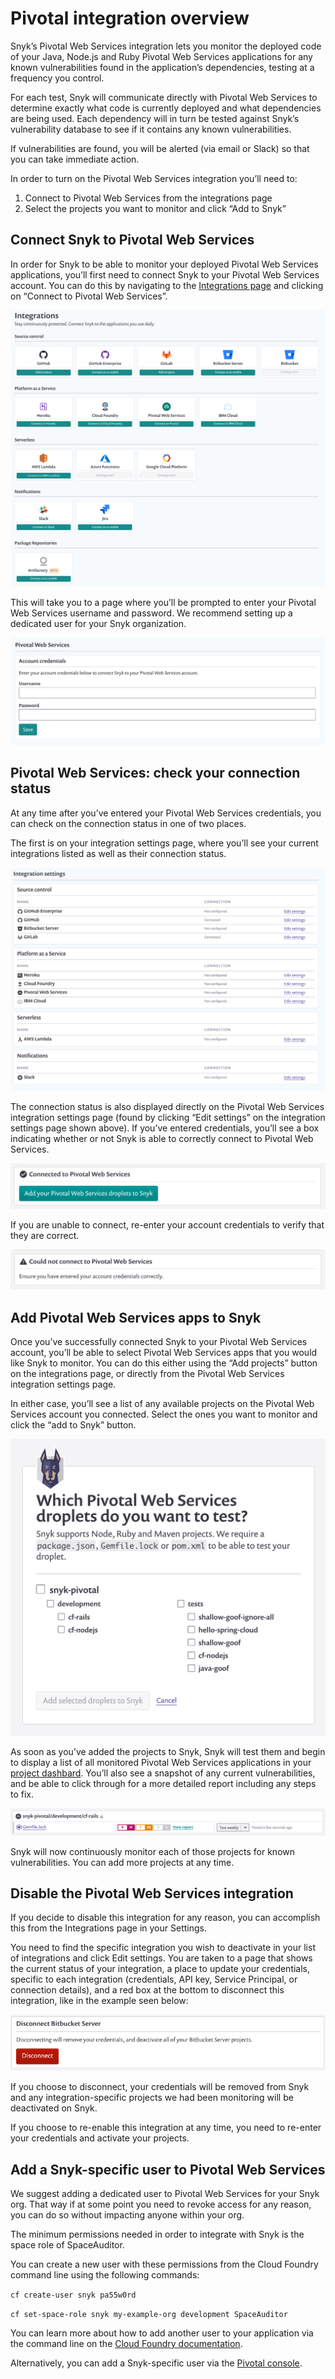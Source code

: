 # Pivotal integration overview

Snyk’s Pivotal Web Services integration lets you monitor the deployed code of your Java, Node.js and Ruby Pivotal Web Services applications for any known vulnerabilities found in the application’s dependencies, testing at a frequency you control.

For each test, Snyk will communicate directly with Pivotal Web Services to determine exactly what code is currently deployed and what dependencies are being used. Each dependency will in turn be tested against Snyk’s vulnerability database to see if it contains any known vulnerabilities.

If vulnerabilities are found, you will be alerted (via email or Slack) so that you can take immediate action.

In order to turn on the Pivotal Web Services integration you’ll need to:

1. Connect to Pivotal Web Services from the integrations page
2. Select the projects you want to monitor and click “Add to Snyk”

## **Connect Snyk to Pivotal Web Services**

In order for Snyk to be able to monitor your deployed Pivotal Web Services applications, you’ll first need to connect Snyk to your Pivotal Web Services account. You can do this by navigating to the [Integrations page](https://app.snyk.io/integrations) and clicking on “Connect to Pivotal Web Services”.

![](<../../.gitbook/assets/uuid-e7c43047-5065-ad28-db37-1c56e8796a8b-en-1- (2) (2) (2) (2) (5) (7) (2) (1) (1) (1) (1) (1) (1) (1) (1) (1) (1) (1) (1) (1) (1) (1) (1) (1) (1) (1) (1) (1) (1) (1) (1) (1) (1) (1) (1) (1) (1) (1) (1) (1) (1) (1) (1) (1) (1) (1) (1) (1) (1) (1 (38).png>)

This will take you to a page where you’ll be prompted to enter your Pivotal Web Services username and password. We recommend setting up a dedicated user for your Snyk organization.

![](../../.gitbook/assets/uuid-f36c9d71-d472-085b-011b-0396dad112e5-en.png)

## **Pivotal Web Services: check your connection status**

At any time after you’ve entered your Pivotal Web Services credentials, you can check on the connection status in one of two places.

The first is on your integration settings page, where you’ll see your current integrations listed as well as their connection status.

![](<../../.gitbook/assets/uuid-fb1cad51-f7f5-34ae-1142-f24fab0b0751-en (3) (3) (3) (3) (3) (3) (3) (3) (3) (3) (2) (1) (1) (1) (1) (1) (1) (1) (1) (1) (1) (1) (1) (1) (15) (1) (1) (1) (1) (1) (1) (1) (1) (1) (1) (1) (1) (1) (1) (1) (1) (1) (1) (1) (1) (1) (1) (1) (1) (1)  (29).png>)

The connection status is also displayed directly on the Pivotal Web Services integration settings page (found by clicking “Edit settings” on the integration settings page shown above). If you’ve entered credentials, you’ll see a box indicating whether or not Snyk is able to correctly connect to Pivotal Web Services.

![](../../.gitbook/assets/uuid-442e2181-cac2-f74c-d50e-e4ebf0354b79-en.png)

If you are unable to connect, re-enter your account credentials to verify that they are correct.

![](../../.gitbook/assets/uuid-c7593b35-e315-e124-7a38-9c8c64ede382-en.png)

## **Add Pivotal Web Services apps to Snyk**

Once you’ve successfully connected Snyk to your Pivotal Web Services account, you’ll be able to select Pivotal Web Services apps that you would like Snyk to monitor. You can do this either using the “Add projects” button on the integrations page, or directly from the Pivotal Web Services integration settings page.

In either case, you’ll see a list of any available projects on the Pivotal Web Services account you connected. Select the ones you want to monitor and click the “add to Snyk” button.

![](<../../.gitbook/assets/uuid-3ab9deaa-2fca-d4b8-854e-64348b9b9cee-en (1) (1) (3) (3) (3) (3) (3) (3) (3) (3) (3) (3) (2) (1) (1) (1) (1) (1) (1) (1) (1) (1) (1) (1) (1) (1) (1) (1) (1) (1) (1) (1) (1) (1) (1) (1) (1) (1) (1) (1) (1) (1) (1) (1) (1) (1) (1) (1) (1) (1) ( (16).png>)

As soon as you’ve added the projects to Snyk, Snyk will test them and begin to display a list of all monitored Pivotal Web Services applications in your [project dashbard](https://app.snyk.io/projects). You’ll also see a snapshot of any current vulnerabilities, and be able to click through for a more detailed report including any steps to fix.

![](../../.gitbook/assets/uuid-790ddca1-dfb1-2b98-952a-bd5eeff94a50-en.png)

Snyk will now continuously monitor each of those projects for known vulnerabilities. You can add more projects at any time.

## **Disable the Pivotal Web Services integration**

If you decide to disable this integration for any reason, you can accomplish this from the Integrations page in your Settings.

You need to find the specific integration you wish to deactivate in your list of integrations and click Edit settings. You are taken to a page that shows the current status of your integration, a place to update your credentials, specific to each integration (credentials, API key, Service Principal, or connection details), and a red box at the bottom to disconnect this integration, like in the example seen below:

![](<../../.gitbook/assets/uuid-b3a98f2c-4cc8-7753-8efa-396e9ec1e717-en-2- (3) (1) (1) (1) (1) (1) (1) (1) (1) (1) (1) (1) (1) (1) (1) (1) (1) (1) (1) (1) (1) (1) (1) (1) (1) (1) (1) (1) (1) (1) (1) (1) (1) (1) (1) (1) (1) (1) (1) (1) (1) (1) (9).png>)

If you choose to disconnect, your credentials will be removed from Snyk and any integration-specific projects we had been monitoring will be deactivated on Snyk.

If you choose to re-enable this integration at any time, you need to re-enter your credentials and activate your projects.

## **Add a Snyk-specific user to Pivotal Web Services**

We suggest adding a dedicated user to Pivotal Web Services for your Snyk org. That way if at some point you need to revoke access for any reason, you can do so without impacting anyone within your org.

The minimum permissions needed in order to integrate with Snyk is the space role of SpaceAuditor.

You can create a new user with these permissions from the Cloud Foundry command line using the following commands:

`cf create-user snyk pa55w0rd`

`cf set-space-role snyk my-example-org development SpaceAuditor`

You can learn more about how to add another user to your application via the command line on the [Cloud Foundry documentation](https://docs.cloudfoundry.org/adminguide/cli-user-management.html).

Alternatively, you can add a Snyk-specific user via the [Pivotal console](https://console.run.pivotal.io).

